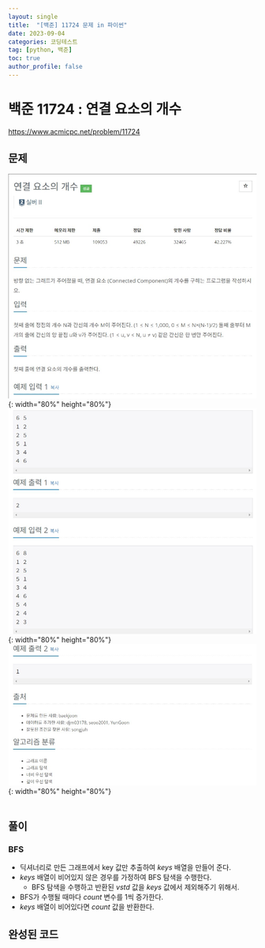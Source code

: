 ```yaml
---
layout: single
title:  "[백준] 11724 문제 in 파이썬"
date: 2023-09-04
categories: 코딩테스트
tag: [python, 백준]
toc: true
author_profile: false
---
```


# 백준 11724 : 연결 요소의 개수
<a href="https://www.acmicpc.net/problem/11724">https://www.acmicpc.net/problem/11724</a>

## 문제
![1](/images/baekjoon/0904/11724/1.jpg){: width="80%" height="80%"}
![2](/images/baekjoon/0904/11724/2.jpg){: width="80%" height="80%"}
![3](/images/baekjoon/0904/11724/3.jpg){: width="80%" height="80%"}
<br><br>

## 풀이
### BFS
- 딕셔너리로 만든 그래프에서 key 값만 추출하여 *keys* 배열을 만들어 준다.
- *keys* 배열이 비어있지 않은 경우를 가정하여 BFS 탐색을 수행한다.
  - BFS 탐색을 수행하고 반환된 *vstd* 값을 *keys* 값에서 제외해주기 위해서.
- BFS가 수행될 때마다 *count* 변수를 1씩 증가한다.
- *keys* 배열이 비어있다면 *count* 값을 반환한다.
## 완성된 코드
<script src="https://gist.github.com/BEANyyy/f62cb4fa8ee9b54c34e8b44e17997efc.js"></script>